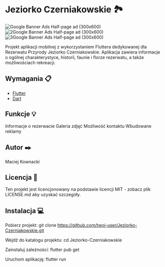 # Jeziorko Czerniakowskie 🏞️

![Google Banner Ads Half-page ad (300x600)](https://github.com/maciejkownacki/JeziorkoCzerniakowskie/assets/97414660/6de8ad32-6d7a-4e20-8ed0-f29f58fd863f) ![2Google Banner Ads Half-page ad (300x600)](https://github.com/maciejkownacki/JeziorkoCzerniakowskie/assets/97414660/9b47d254-88f0-4a51-a083-017d4205bc30) ![3Google Banner Ads Half-page ad (300x600)](https://github.com/maciejkownacki/JeziorkoCzerniakowskie/assets/97414660/0d365b9b-e874-43ee-bb0d-8678e8e1f9e3)





Projekt aplikacji mobilnej z wykorzystaniem Fluttera dedykowanej dla Rezerwatu Przyrody Jeziorko Czerniakowskie. Aplikacja zawiera informacje o ogólnej charakterystyce, historii, faunie i florze rezerwatu, a także możliwościach rekreacji.

## Wymagania 📋

- [Flutter](https://flutter.dev)
- [Dart](https://dart.dev)

## Funkcje 💡
Informacje o rezerwacie
Galeria zdjęć
Możliwość kontaktu
Wbudowane reklamy

## Autor ✒️
Maciej Kownacki

## Licencja 📄
Ten projekt jest licencjonowany na podstawie licencji MIT - zobacz plik LICENSE.md aby uzyskać szczegóły.



## Instalacja 💻

Pobierz projekt:
git clone https://github.com/twoj-user/Jeziorko-Czerniakowskie.git


Wejdź do katalogu projektu:
cd Jeziorko-Czerniakowskie


Zainstaluj zależności:
flutter pub get


Uruchom aplikację:
flutter run


